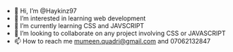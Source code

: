 - 👋 Hi, I’m @Haykinz97
- 👀 I’m interested in learning web development
- 🌱 I’m currently learning CSS and JAVSCRIPT
- 💞️ I’m looking to collaborate on any project involving CSS or JAVASCRIPT
- 📫 How to reach me mumeen.quadri@gmail.com and 07062132847

<!---
Haykinz97/Haykinz97 is a ✨ special ✨ repository because its `README.md` (this file) appears on your GitHub profile.
You can click the Preview link to take a look at your changes.
--->
